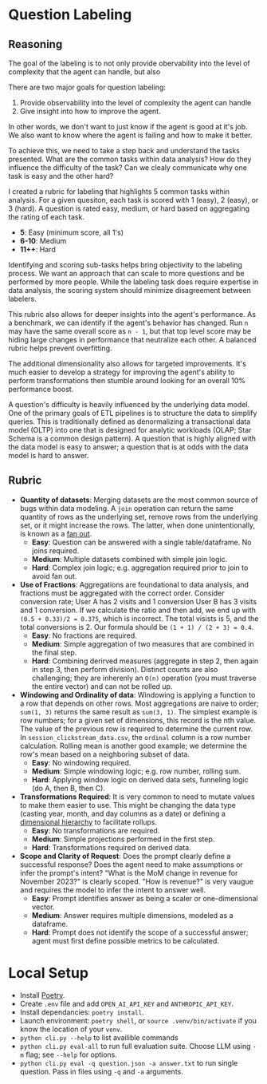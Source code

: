 # Question Labeling

## Reasoning
The goal of the labeling is to not only provide obervability into the level of complexity that the agent can handle, but also

There are two major goals for question labeling:
1. Provide observability into the level of complexity the agent can handle
2. Give insight into how to improve the agent.

In other words, we don't want to just know if the agent is good at it's job. We also want to know where the agent is failing and how to make it better.

To achieve this, we need to take a step back and understand the tasks presented. What are the common tasks within data analysis? How do they influence the difficulty of the task? Can we clealy communicate why one task is easy and the other hard?

I created a rubric for labeling that highlights 5 common tasks within analysis. For a given quesiton, each task is scored with 1 (easy), 2 (easy), or 3 (hard). A question is rated easy, medium, or hard based on aggregating the rating of each task.
- **5**: Easy (minimum score, all 1's)
- **6-10**: Medium
- **11++**: Hard

Identifying and scoring sub-tasks helps bring objectivity to the labeling process. We want an approach that can scale to more questions and be performed by more people. While the labeling task does require expertise in data analysis, the scoring system should minimize disagreement between labelers.

This rubric also allows for deeper insights into the agent's performance. As a benchmark, we can identify if the agent's behavior has changed. Run `n` may have the same overall score as `n - 1`, but that top level score may be hiding large changes in performance that neutralize each other. A balanced rubric helps prevent overfitting.

The additional dimensionality also allows for targeted improvements. It's much easier to develop a strategy for improving the agent's ability to perform transformations then stumble around looking for an overall 10% performance boost.

A question's difficulty is heavily influenced by the underlying data model. One of the primary goals of ETL pipelines is to structure the data to simplify queries. This is traditionally defined as denormalizing a transactional data model (OLTP) into one that is designed for analytic workloads (OLAP; Star Schema is a common design pattern). A question that is highly aligned with the data model is easy to answer; a question that is at odds with the data model is hard to answer.



## Rubric
- **Quantity of datasets**: Merging datasets are the most common source of bugs within data modeling. A `join` operation can return the same quantity of rows as the underlying set, remove rows from the underlying set, or it might increase the rows. The latter, when done unintentionally, is known as a [fan out](https://www.googlecloudcommunity.com/gc/Technical-Tips-Tricks/The-problem-of-SQL-fanouts/ta-p/587483).
    - **Easy**: Question can be answered with a single table/dataframe. No joins required.
    - **Medium**: Multiple datasets combined with simple join logic.
    - **Hard**: Complex join logic; e.g. aggregation required prior to join to avoid fan out.
- **Use of Fractions**: Aggregations are foundational to data analysis, and fractions must be aggregated with the correct order. Consider conversion rate; User A has 2 visits and 1 conversion User B has 3 visits and 1 conversion. If we calculate the ratio and then add, we end up with `(0.5 + 0.33)/2 = 0.375`, which is incorrect. The total visists is 5, and the total conversions is 2. Our formula should be `(1 + 1) / (2 + 3) = 0.4`.
    - **Easy**: No fractions are required.
    - **Medium**: Simple aggregation of two measures that are combined in the final step.
    - **Hard**: Combining derirved measures (aggregate in step 2, then again in step 3, then perform division). Distinct counts are also challenging; they are inherenly an `O(n)` operation (you must traverse the entire vector) and can not be rolled up.
- **Windowing and Ordinality of data**: Windowing is applying a function to a row that depends on other rows. Most aggregations are naive to order; `sum(1, 3)` returns the same result as `sum(3, 1)`. The simplest example is row numbers; for a given set of dimensions, this record is the nth value. The value of the previous row is required to determine the current row. In `session_clickstream_data.csv`, the `ordinal` column is a row number calculation. Rolling mean is another good example; we determine the row's mean based on a neighboring subset of data.
    - **Easy**: No windowing required.
    - **Medium**: Simple windowing logic; e.g. row number, rolling sum.
    - **Hard**: Applying window logic on derived data sets, funneling logic (do A, then B, then C).
- **Transformations Required**: It is very common to need to mutate values to make them easier to use. This might be changing the data type (casting year, month, and day columns as a date) or defining a [dimensional hierarchy](https://docs.oracle.com/en/cloud/saas/freeform/freef/about_dimension_hierarchies.html#f_navigate_workspace_143) to facilitate rollups.
    - **Easy**: No transformations are required.
    - **Medium**: Simple projections performed in the first step.
    - **Hard**: Transformations required on derived data.
- **Scope and Clarity of Request**: Does the prompt clearly define a successful response? Does the agent need to make assumptions or infer the prompt's intent? "What is the MoM change in revenue for November 2023?" is clearly scoped. "How is revenue?" is very vaugue and requires the model to infer the intent to answer well.
    - **Easy**: Prompt identifies answer as being a scaler or one-dimensional vector.
    - **Medium**: Answer requires multiple dimensions, modeled as a dataframe.
    - **Hard**: Prompt does not identify the scope of a successful answer; agent must first define possible metrics to be calculated.


# Local Setup
- Install [Poetry](https://python-poetry.org/docs/).
- Create `.env` file and add `OPEN_AI_API_KEY` and `ANTHROPIC_API_KEY`.
- Install dependancies: `poetry install`.
- Launch environment: `poetry shell`, or `source .venv/bin/activate` if you know the location of your `venv`.
- `python cli.py --help` to list availible commands
- `python cli.py eval-all` to run full evaluation suite. Choose LLM using `-m` flag; see `--help` for options.
- `python cli.py eval -q question.json -a answer.txt` to run single question. Pass in files using `-q` and `-a` arguments.
